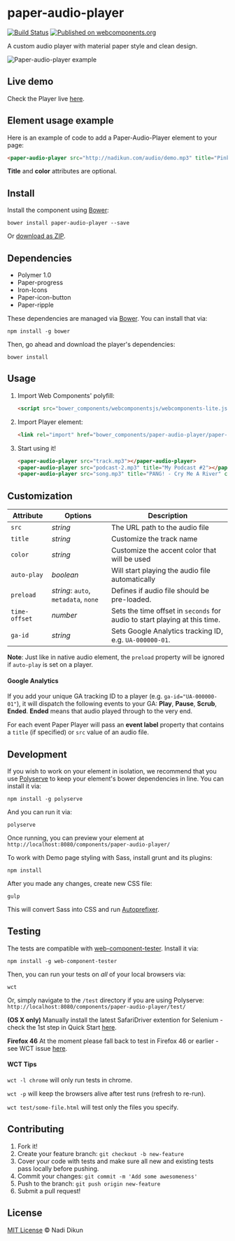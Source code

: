 # paper-audio-player 

[![Build Status](https://travis-ci.org/gorork/paper-audio-player.svg?branch=master)](https://travis-ci.org/gorork/paper-audio-player) [![Published on webcomponents.org](https://img.shields.io/badge/webcomponents.org-published-blue.svg)](https://beta.webcomponents.org/element/gorork/paper-audio-player)

A custom audio player with material paper style and clean design.

![Paper-audio-player example](http://nadikun.com/code/paper-audio-player/demo/paper-audio-player.jpg)

## Live demo

Check the Player live [here](http://nadikun.com/code/paper-audio-player/demo).

## Element usage example

Here is an example of code to add a Paper-Audio-Player element to your page:

<!---
```
<custom-element-demo>
  <template>
    <script src="../webcomponentsjs/webcomponents-lite.js"></script>
    <link rel="import" href="paper-audio-player.html">
    <next-code-block></next-code-block>
  </template>
</custom-element-demo>
```
-->
```html
<paper-audio-player src="http://nadikun.com/audio/demo.mp3" title="Pink Shades - O+PNR" color="#F05C38"></paper-audio-player>
```

**Title** and **color** attributes are optional.

## Install

Install the component using [Bower](http://bower.io/):

    bower install paper-audio-player --save

Or [download as ZIP](https://github.com/gorork/paper-audio-player/archive/master.zip).

## Dependencies

- Polymer 1.0
- Paper-progress
- Iron-Icons
- Paper-icon-button
- Paper-ripple

These dependencies are managed via [Bower](http://bower.io/). You can
install that via:

    npm install -g bower

Then, go ahead and download the player's dependencies:

    bower install

## Usage

1. Import Web Components' polyfill:

    ```html
    <script src="bower_components/webcomponentsjs/webcomponents-lite.js"></script>
    ```

2. Import Player element:

    ```html
    <link rel="import" href="bower_components/paper-audio-player/paper-audio-player.html">
    ```

3. Start using it!

    ```html
    <paper-audio-player src="track.mp3"></paper-audio-player>
    <paper-audio-player src="podcast-2.mp3" title="My Podcast #2"></paper-audio-player>
    <paper-audio-player src="song.mp3" title="PANG! - Cry Me A River" color="#F05C38"></paper-audio-player>
    ```

## Customization

Attribute     | Options                                 | Description
---           | ---                                     | ---
`src`         | *string*                                | The URL path to the audio file
`title`       | *string*                                | Customize the track name
`color`       | *string*                                | Customize the accent color that will be used
`auto-play`   | *boolean*                               | Will start playing the audio file automatically
`preload`     | *string*: `auto`, `metadata`, `none`    | Defines if audio file should be pre-loaded.
`time-offset` | *number*                                | Sets the time offset in `seconds` for audio to start playing at this time.
`ga-id`       | *string*                                | Sets Google Analytics tracking ID, e.g. `UA-000000-01`.

**Note**: Just like in native audio element, the `preload` property will be ignored if `auto-play` is set on a player.

#### Google Analytics

If you add your unique GA tracking ID to a player (e.g. `ga-id="UA-000000-01"`), it will dispatch the following events to your GA: **Play**, **Pause**, **Scrub**, **Ended**.
**Ended** means that audio played through to the very end.

For each event Paper Player will pass an **event label** property that contains a `title` (if specified) or `src` value of an audio file.

## Development

If you wish to work on your element in isolation, we recommend that you use
[Polyserve](https://github.com/PolymerLabs/polyserve) to keep your element's
bower dependencies in line. You can install it via:

    npm install -g polyserve

And you can run it via:

    polyserve

Once running, you can preview your element at
`http://localhost:8080/components/paper-audio-player/`

To work with Demo page styling with Sass, install grunt and its plugins:

    npm install

After you made any changes, create new CSS file:

    gulp

This will convert Sass into CSS and run [Autoprefixer](https://autoprefixer.github.io/).

## Testing

The tests are compatible with [web-component-tester](https://github.com/Polymer/web-component-tester).
Install it via:

    npm install -g web-component-tester

Then, you can run your tests on _all_ of your local browsers via:

    wct

Or, simply navigate to the `/test` directory if you are using Polyserve: `http://localhost:8080/components/paper-audio-player/test/`

**(OS X only)** Manually install the latest SafariDriver extention for Selenium - check the 1st step in Quick Start [here](https://www.polymer-project.org/1.0/docs/tools/tests).

**Firefox 46** At the moment please fall back to test in Firefox 46 or earlier - see WCT issue [here](https://github.com/Polymer/web-component-tester/issues/317).

#### WCT Tips

`wct -l chrome` will only run tests in chrome.

`wct -p` will keep the browsers alive after test runs (refresh to re-run).

`wct test/some-file.html` will test only the files you specify.

## Contributing

1. Fork it!
2. Create your feature branch: `git checkout -b new-feature`
3. Cover your code with tests and make sure all new and existing tests pass locally before pushing.
4. Commit your changes: `git commit -m 'Add some awesomeness'`
5. Push to the branch: `git push origin new-feature`
6. Submit a pull request!

## License

[MIT License](http://nadi.mit-license.org/) © Nadi Dikun
